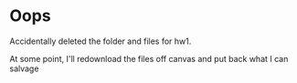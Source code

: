 # Oops
Accidentally deleted the folder and files for hw1.

At some point, I'll redownload the files off canvas and put back what I can salvage
